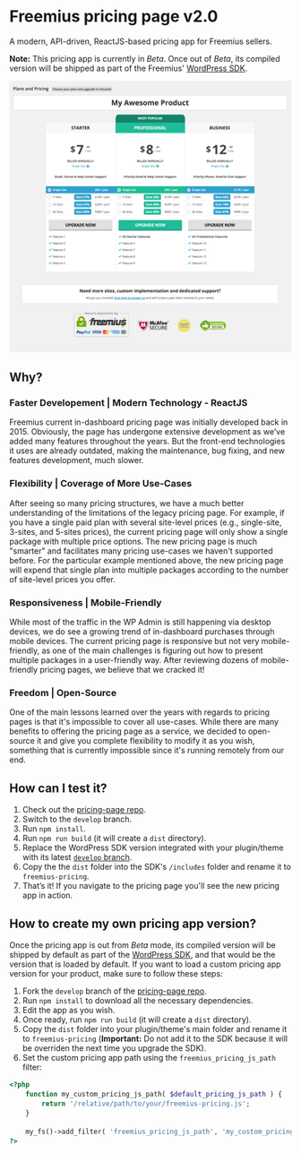 # Freemius pricing page v2.0

A modern, API-driven, ReactJS-based pricing app for Freemius sellers.

**Note:** This pricing app is currently in *Beta*. Once out of *Beta*, its compiled version will be shipped as part of the Freemius' [WordPress SDK](https://github.com/Freemius/wordpress-sdk).

![Pricing app screenshot](screenshot-1.png?raw=true)

## Why?

### Faster Developement | Modern Technology - ReactJS
Freemius current in-dashboard pricing page was initially developed back in 2015. Obviously, the page has undergone extensive development as we’ve added many features throughout the years. But the front-end technologies it uses are already outdated, making the maintenance, bug fixing, and new features development, much slower.

### Flexibility | Coverage of More Use-Cases
After seeing so many pricing structures, we have a much better understanding of the limitations of the legacy pricing page. For example, if you have a single paid plan with several site-level prices (e.g., single-site, 3-sites, and 5-sites prices), the current pricing page will only show a single package with multiple price options. The new pricing page is much "smarter" and facilitates many pricing use-cases we haven't supported before. For the particular example mentioned above, the new pricing page will expend that single plan into multiple packages according to the number of site-level prices you offer.

### Responsiveness | Mobile-Friendly
While most of the traffic in the WP Admin is still happening via desktop devices, we do see a growing trend of in-dashboard purchases through mobile devices. The current pricing page is responsive but not very mobile-friendly, as one of the main challenges is figuring out how to present multiple packages in a user-friendly way. After reviewing dozens of mobile-friendly pricing pages, we believe that we cracked it!

### Freedom | Open-Source
One of the main lessons learned over the years with regards to pricing pages is that it's impossible to cover all use-cases. While there are many benefits to offering the pricing page as a service, we decided to open-source it and give you complete flexibility to modify it as you wish, something that is currently impossible since it's running remotely from our end.


## How can I test it? 
1. Check out the [pricing-page repo](https://github.com/Freemius/pricing-page).
2. Switch to the `develop` branch.
3. Run `npm install`.
4. Run `npm run build` (it will create a `dist` directory).
5. Replace the WordPress SDK version integrated with your plugin/theme with its latest [`develop` branch](https://github.com/Freemius/wordpress-sdk/tree/develop).
6. Copy the the `dist` folder into the SDK's `/includes` folder and rename it to `freemius-pricing`.
7. That’s it! If you navigate to the pricing page you'll see the new pricing app in action.

## How to create my own pricing app version?
Once the pricing app is out from *Beta* mode, its compiled version will be shipped by default as part of the [WordPress SDK](https://github.com/Freemius/wordpress-sdk), and that would be the version that is loaded by default. If you want to load a custom pricing app version for your product, make sure to follow these steps:

1. Fork the `develop` branch of the [pricing-page repo](https://github.com/Freemius/pricing-page).
2. Run `npm install` to download all the necessary dependencies.
3. Edit the app as you wish.
4. Once ready, run `npm run build` (it will create a `dist` directory).
5. Copy the `dist` folder into your plugin/theme's main folder and rename it to `freemius-pricing` (**Important:** Do not add it to the SDK because it will be overriden the next time you upgrade the SDK).
6. Set the custom pricing app path using the `freemius_pricing_js_path` filter:
```php
<?php
    function my_custom_pricing_js_path( $default_pricing_js_path ) {
        return '/relative/path/to/your/freemius-pricing.js';
    }
    
    my_fs()->add_filter( 'freemius_pricing_js_path', 'my_custom_pricing_js_path' );
?>
```
